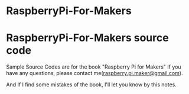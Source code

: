 # RaspberryPi-For-Makers

RaspberryPi-For-Makers source code
=============

Sample Source Codes are for the book "Raspberry Pi for Makers"
If you have any questions, please contact me(raspberry.pi.maker@gmail.com).

And If I find some mistakes of the book, I'll let you know by this notes.
